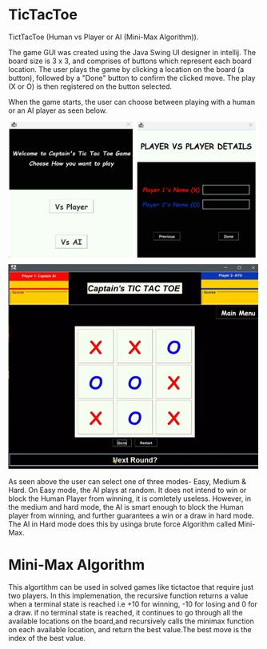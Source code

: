 # TicTacToe
TictTacToe (Human vs Player or AI (Mini-Max Algorithm)).

The game GUI was created using the Java Swing UI designer in intellij. The board size is 3 x 3, and comprises of buttons which represent each board location. The user plays the game by clicking a location on the board (a button), followed by a "Done" button to confirm the clicked move. The play (X or O) is then registered on the button selected. 

When the game starts, the user can choose between playing with a human or an AI player as seen below. 


<img src="src/main/java/com/captainnigeria/tictactoe/Game Snapshots/16_11_2022 16_40_38.png" style=" width:500px ; height:400x" >

<img src="src/main/java/com/captainnigeria/tictactoe/Game Snapshots/ezgif.com-gif-maker.gif" style=" width:500px ; height:400x" >




As seen above the user can select one of three modes- Easy, Medium & Hard. On Easy mode, the AI plays at random. It does not intend to win or block the Human Player from winning, it is comletely useless. However, in the medium and hard mode, the AI is smart enough to block the Human player from winning, and further guarantees a win or a draw in hard mode. The AI in Hard mode does this by usinga brute force Algorithm called Mini-Max.








# Mini-Max Algorithm 

This algortithm can be used in solved games like tictactoe that require just two players. In this implemenation, the recursive function returns a value when a terminal state is reached i.e  +10 for winning, -10 for losing and 0 for a draw. if no terminal state is reached, it continues to go through all the available locations on the board,and  recursively calls the minimax function on each available location, and return the best value.The best move is the index of the best value. 
